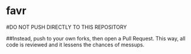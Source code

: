 # favr

#DO NOT PUSH DIRECTLY TO THIS REPOSITORY

##Instead, push to your own forks, then open a Pull Request. This way, all code is reviewed and it lessens the chances of messups.
